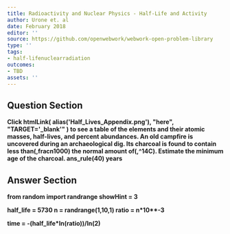 ```yaml
---
title: Radioactivity and Nuclear Physics - Half-Life and Activity
author: Urone et. al
date: February 2018
editor: ''
source: https://github.com/openwebwork/webwork-open-problem-library
type: ''
tags:
- half-lifenuclearradiation
outcomes:
- TBD
assets: ''
---
```


## Question Section 

<b>
Click
 htmlLink( alias('Half_Lives_Appendix.png'), "here", "TARGET='_blank'" )
to see a table of the elements and their atomic masses, half-lives, and percent abundances.
An old campfire is uncovered during an archaeological dig. Its charcoal is found to contain less than(,fracn1000) the normal amount of(,^14C). Estimate the minimum age of the charcoal.
ans_rule(40) years



## Answer Section

from random import randrange
showHint = 3

half_life = 5730
n = randrange(1,10,1)
ratio = n*10**-3

time = -(half_life*ln(ratio))/ln(2)